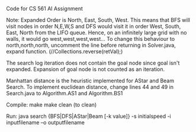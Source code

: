 Code for CS 561 AI Assignment

Note:
Expanded Order is North, East, South, West. This means that BFS will visit nodes in order N,E,W,S and DFS would visit it in order West, South, East, North from the LIFO queue.
Hence, on an infinitely large grid with no walls, it would go west,west,west,west...
To change this  behaviour to north,north,north, uncomment the line before returning in Solver.java, expand function. (//Collections.reverse(retVal);)

The search log iteration does not contain the goal node since goal isn't expanded. Expansion of goal node is not counted as an iteration.

Manhattan distance is the heuristic implemented for AStar and Beam Search. To implement euclidean distance, change lines 44 and 49 in Search.java to Algorithm.AS1 and Algorithm.BS1

Compile:
make
make clean (to clean)

Run:
java search {BFS|DFS|AStar|Beam [-k value]} -s initialspeed -i inputfilename –o outputfilename